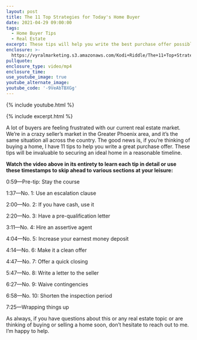 ```yaml
---
layout: post
title: The 11 Top Strategies for Today's Home Buyer
date: 2021-04-29 09:00:00
tags:
  - Home Buyer Tips
  - Real Estate
excerpt: These tips will help you write the best purchase offer possible.
enclosure: >-
  https://vyralmarketing.s3.amazonaws.com/Kodi+Riddle/The+11+Top+Strategies+for+Today's+Home+Buyer.mp4
pullquote:
enclosure_type: video/mp4
enclosure_time:
use_youtube_image: true
youtube_alternate_image:
youtube_code: '-9VeAbTBXGg'
---
```

{% include youtube.html %}

{% include excerpt.html %}

A lot of buyers are feeling frustrated with our current real estate market. We’re in a crazy seller’s market in the Greater Phoenix area, and it’s the same situation all across the country. The good news is, if you’re thinking of buying a home, I have 11 tips to help you write a great purchase offer. These tips will be invaluable to securing an ideal home in a reasonable timeline.&nbsp;

**Watch the video above in its entirety to learn each tip in detail or use these timestamps to skip ahead to various sections at your leisure:&nbsp;**

0:59—Pre-tip: Stay the course

1:37—No. 1: Use an escalation clause

2:00—No. 2: If you have cash, use it

2:20—No. 3: Have a pre-qualification letter

3:11—No. 4: Hire an assertive agent

4:04—No. 5: Increase your earnest money deposit

4:14—No. 6: Make it a clean offer

4:47—No. 7: Offer a quick closing

5:47—No. 8: Write a letter to the seller

6:27—No. 9: Waive contingencies

6:58—No. 10: Shorten the inspection period&nbsp;

7:25—Wrapping things up

As always, if you have questions about this or any real estate topic or are thinking of buying or selling a home soon, don’t hesitate to reach out to me. I’m happy to help.
